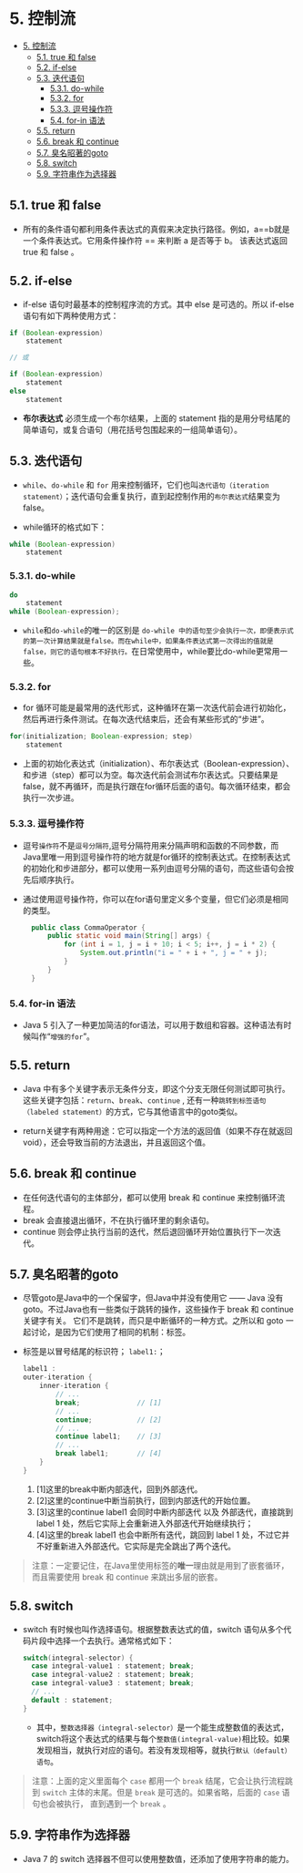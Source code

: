 # 5. 控制流

- [5. 控制流](#5-控制流)
  - [5.1. true 和 false](#51-true-和-false)
  - [5.2. if-else](#52-if-else)
  - [5.3.  迭代语句](#53--迭代语句)
    - [5.3.1. do-while](#531-do-while)
    - [5.3.2. for](#532-for)
    - [5.3.3. 逗号操作符](#533-逗号操作符)
    - [5.4. for-in 语法](#54-for-in-语法)
  - [5.5. return](#55-return)
  - [5.6. break 和 continue](#56-break-和-continue)
  - [5.7. 臭名昭著的goto](#57-臭名昭著的goto)
  - [5.8. switch](#58-switch)
  - [5.9. 字符串作为选择器](#59-字符串作为选择器)

## 5.1. true 和 false

- 所有的条件语句都利用条件表达式的真假来决定执行路径。例如，a==b就是一个条件表达式。它用条件操作符 == 来判断 a 是否等于 b。 该表达式返回 true 和 false 。

## 5.2. if-else

- if-else 语句时最基本的控制程序流的方式。其中 else 是可选的。所以 if-else 语句有如下两种使用方式：

``` java
if (Boolean-expression)
    statement

// 或

if (Boolean-expression)
    statement
else
    statement
```

- **布尔表达式** 必须生成一个布尔结果，上面的 statement 指的是用分号结尾的简单语句，或复合语句（用花括号包围起来的一组简单语句）。

## 5.3.  迭代语句

- `while`、`do-while` 和 `for` 用来控制循环，它们也叫`迭代语句（iteration statement）`；迭代语句会重复执行，直到起控制作用的`布尔表达式`结果变为false。

- while循环的格式如下：

``` java
while (Boolean-expression) 
    statement
```

### 5.3.1. do-while

``` java
do
    statement
while (Boolean-expression);
```

- `while`和`do-while`的唯一的区别是 `do-while 中的语句至少会执行一次，即便表示式的第一次计算结果就是false。而在while中，如果条件表达式第一次得出的值就是false，则它的语句根本不好执行。`在日常使用中，while要比do-while更常用一些。

### 5.3.2. for

- for 循环可能是最常用的迭代形式，这种循环在第一次迭代前会进行初始化，然后再进行条件测试。在每次迭代结束后，还会有某些形式的“步进”。

``` java
for(initialization; Boolean-expression; step)
    statement
```

- 上面的初始化表达式（initialization）、布尔表达式（Boolean-expression）、和步进（step）都可以为空。每次迭代前会测试布尔表达式。只要结果是false，就不再循环，而是执行跟在for循环后面的语句。每次循环结束，都会执行一次步进。

### 5.3.3. 逗号操作符

- 逗号`操作符`不是`逗号分隔符`,逗号分隔符用来分隔声明和函数的不同参数，而Java里唯一用到逗号操作符的地方就是for循环的控制表达式。在控制表达式的初始化和步进部分，都可以使用一系列由逗号分隔的语句，而这些语句会按先后顺序执行。

- 通过使用逗号操作符，你可以在for语句里定义多个变量，但它们必须是相同的类型。

  ``` java
    public class CommaOperator {
        public static void main(String[] args) {
            for (int i = 1, j = i + 10; i < 5; i++, j = i * 2) {
                System.out.println("i = " + i + ", j = " + j);
            }
        }
    }
  ```

### 5.4. for-in 语法

- Java 5 引入了一种更加简洁的for语法，可以用于数组和容器。这种语法有时候叫作“`增强的for`”。

## 5.5. return

- Java 中有多个关键字表示无条件分支，即这个分支无限任何测试即可执行。这些关键字包括：`return`、`break`、`continue` , 还有一种`跳转到标签语句（labeled statement）`的方式，它与其他语言中的goto类似。

- return关键字有两种用途：它可以指定一个方法的返回值（如果不存在就返回void），还会导致当前的方法退出，并且返回这个值。

## 5.6. break 和 continue

- 在任何迭代语句的主体部分，都可以使用 break 和 continue 来控制循环流程。
- break 会直接退出循环，不在执行循环里的剩余语句。
- continue 则会停止执行当前的迭代，然后退回循环开始位置执行下一次迭代。

## 5.7. 臭名昭著的goto

- 尽管goto是Java中的一个保留字，但Java中并没有使用它 —— Java 没有 goto。不过Java也有一些类似于跳转的操作，这些操作于 break 和 continue 关键字有关。 它们不是跳转，而只是中断循环的一种方式。之所以和 goto 一起讨论，是因为它们使用了相同的机制：标签。

- 标签是以冒号结尾的标识符； `label1:`；

    ``` java 
    label1 :
    outer-iteration {
        inner-iteration {
            // ...
            break;              // [1]
            // ...
            continue;           // [2]
            // ...
            continue label1;    // [3]
            // ...
            break label1;       // [4]
        }
    }
    ```

  1. [1]这里的break中断内部迭代，回到外部迭代。
  2. [2]这里的continue中断当前执行，回到内部迭代的开始位置。
  3. [3]这里的continue label1 会同时中断内部迭代 以及 外部迭代，直接跳到 label 1 处，然后它实际上会重新进入外部迭代开始继续执行；
  4. [4]这里的break label1 也会中断所有迭代，跳回到 label 1 处，不过它并不好重新进入外部迭代。它实际是完全跳出了两个迭代。

> 注意：一定要记住，在Java里使用标签的**唯一**理由就是用到了嵌套循环，而且需要使用 break 和 continue 来跳出多层的嵌套。

## 5.8. switch

- switch 有时候也叫作选择语句。根据整数表达式的值，switch 语句从多个代码片段中选择一个去执行。通常格式如下：
  
  ``` java
  switch(integral-selector) {
    case integral-value1 : statement; break;
    case integral-value2 : statement; break;
    case integral-value3 : statement; break;
    // ...
    default : statement;
  }
  ```

  - 其中，`整数选择器（integral-selector）`是一个能生成整数值的表达式，switch将这个表达式的结果与每个`整数值(integral-value)`相比较。如果发现相当，就执行对应的语句。若没有发现相等，就执行`默认（default）语句`。
  
> 注意：上面的定义里面每个 `case` 都用一个 `break` 结尾，它会让执行流程跳到 `switch` 主体的末尾。但是 `break` 是可选的。如果省略，后面的 `case` 语句也会被执行， 直到遇到一个 `break` 。

## 5.9. 字符串作为选择器

- Java 7 的 switch 选择器不但可以使用整数值，还添加了使用字符串的能力。
